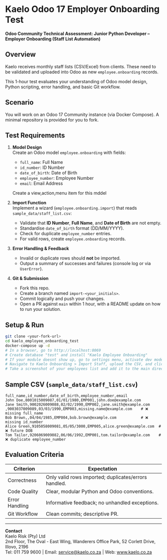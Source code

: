 # Kaelo Odoo 17 Employer Onboarding Test

**Odoo Community Technical Assessment: Junior Python Developer – Employer Onboarding (Staff List Automation)**

## Overview

Kaelo receives monthly staff lists (CSV/Excel) from clients. These need to be validated and uploaded into Odoo as new `employee.onboarding` records.

This 1-hour test evaluates your understanding of Odoo model design, Python scripting, error handling, and basic Git workflow.

## Scenario

You will work on an Odoo 17 Community instance (via Docker Compose). A minimal repository is provided for you to fork.

## Test Requirements

1. **Model Design**  
   Create an Odoo model `employee.onboarding` with fields:
   - `full_name`: Full Name
   - `id_number`: ID Number
   - `date_of_birth`: Date of Birth
   - `employee_number`: Employee Number
   - `email`: Email Address
 
   Create a view,action,menu item for this mddel

2. **Import Function**  
   Implement a wizard (`employee.onboarding.import`) that reads `sample_data/staff_list.csv`:
   - Validate that **ID Number**, **Full Name**, and **Date of Birth** are not empty.
   - Standardise `date_of_birth` format (DD/MM/YYYY).
   - Check for duplicate `employee_number` entries.
   - For valid rows, create `employee.onboarding` records.

3. **Error Handling & Feedback**  
   - Invalid or duplicate rows should **not** be imported.
   - Output a summary of successes and failures (console log or via `UserError`).

4. **Git & Submission**  
   - Fork this repo.
   - Create a branch named `import-<your_initials>`.
   - Commit logically and push your changes.
   - Open a PR against `main` within 1 hour, with a README update on how to run your solution.

## Setup & Run

```bash
git clone <your-fork-url>
cd kaelo_employee_onboarding_test
docker-compose up -d
# In a browser, go to http://localhost:8069
# Create database "test" and install "Kaelo Employee Onboarding"
# If your module doesnt show up, go to settings menu, activate dev mode, and then go update your apps list
# Navigate to Kaelo Onboarding > Import Staff, upload the CSV, and click Import.
# Take a screenshot of your employees list and add it to the main directory when opening your PR
```

## Sample CSV (`sample_data/staff_list.csv`)

```csv
full_name,id_number,date_of_birth,employee_number,email
John Doe,8001015009087,01/01/1980,EMP001,john.doe@example.com
Jane Smith,9002026009088,02/02/1990,EMP002,jane.smith@example.com
,9003037009089,03/03/1990,EMP003,missing.name@example.com    # ❌ missing full_name
Bob Brown,,04/04/1985,EMP004,bob.brown@example.com           # ❌ missing id_number
Alice Green,9105058009081,05/05/3000,EMP005,alice.green@example.com  # ❌ future DOB
Tom Tailor,9206069009082,06/06/1992,EMP001,tom.tailor@example.com    # ❌ duplicate employee_number
```

## Evaluation Criteria

| Criterion           | Expectation                                          |
|---------------------|------------------------------------------------------|
| Correctness         | Only valid rows imported; duplicates/errors handled. |
| Code Quality        | Clear, modular Python and Odoo conventions.          |
| Error Handling      | Informative feedback; no unhandled exceptions.       |
| Git Workflow        | Clean commits; descriptive PR.                       |

---

**Contact**  
Kaelo Risk (Pty) Ltd  
2nd Floor, The Oval - East Wing, Wanderers Office Park, 52 Corlett Drive, Illovo, 2196  
Tel: 011 759 9600 | Email: service@kaelo.co.za | Web: www.kaelo.co.za

